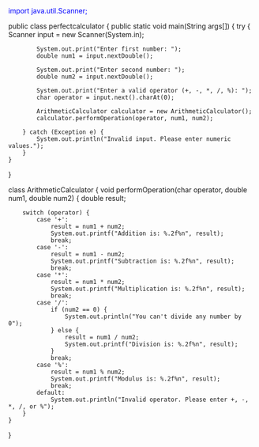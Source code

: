 <div style="color:blue;">import java.util.Scanner;</div>

public class perfectcalculator {
    public static void main(String args[]) {
        try {
            Scanner input = new Scanner(System.in);

            System.out.print("Enter first number: ");
            double num1 = input.nextDouble();

            System.out.print("Enter second number: ");
            double num2 = input.nextDouble();

            System.out.print("Enter a valid operator (+, -, *, /, %): ");
            char operator = input.next().charAt(0);

            ArithmeticCalculator calculator = new ArithmeticCalculator();
            calculator.performOperation(operator, num1, num2);

        } catch (Exception e) {
            System.out.println("Invalid input. Please enter numeric values.");
        }
    }
}

class ArithmeticCalculator {
    void performOperation(char operator, double num1, double num2) {
        double result;

        switch (operator) {
            case '+':
                result = num1 + num2;
                System.out.printf("Addition is: %.2f%n", result);
                break;
            case '-':
                result = num1 - num2;
                System.out.printf("Subtraction is: %.2f%n", result);
                break;
            case '*':
                result = num1 * num2;
                System.out.printf("Multiplication is: %.2f%n", result);
                break;
            case '/':
                if (num2 == 0) {
                    System.out.println("You can't divide any number by 0");
                } else {
                    result = num1 / num2;
                    System.out.printf("Division is: %.2f%n", result);
                }
                break;
            case '%':
                result = num1 % num2;
                System.out.printf("Modulus is: %.2f%n", result);
                break;
            default:
                System.out.println("Invalid operator. Please enter +, -, *, /, or %");
        }
    }
}
